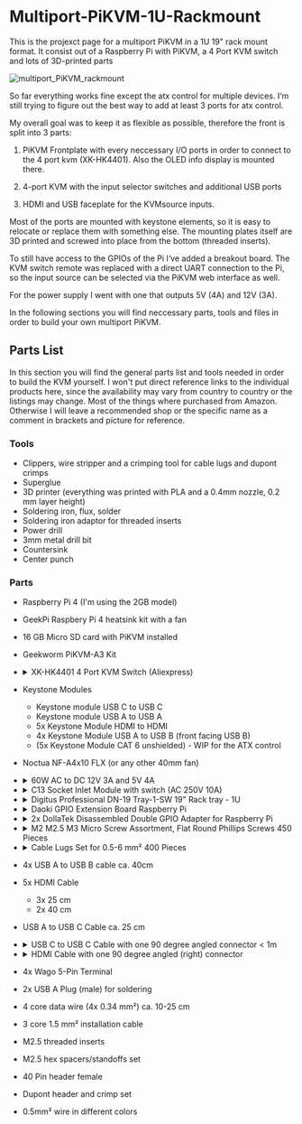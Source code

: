 # Multiport-PiKVM-1U-Rackmount

 This is the projexct page for a multiport PiKVM in a 1U 19" rack mount format.
 It consist out of a Raspberry Pi with PiKVM, a 4 Port KVM switch and lots of 3D-printed parts

 ![multiport_PiKVM_rackmount](./img/pikvm_rack.JPEG)

So far everything works fine except the atx control for multiple devices. I‘m still trying to figure out the best way to add at least 3 ports for atx control.

My overall goal was to keep it as flexible as possible, therefore the front is split into 3 parts:

1. PiKVM Frontplate with every neccessary I/O ports in order to connect to the 4 port kvm (XK-HK4401). Also the OLED info display is mounted there.

2. 4-port KVM with the input selector switches and additional USB ports

3. HDMI and USB faceplate for the KVMsource inputs.

Most of the ports are mounted with keystone elements, so it is easy to relocate or replace them with something else. The mounting plates itself are 3D printed and screwed into place from the bottom (threaded inserts).

To still have access to the GPIOs of the Pi I‘ve added a breakout board. The KVM switch remote was replaced with a direct UART connection to the Pi, so the input source can be selected via the PiKVM web interface as well.

For the power supply I went with one that outputs 5V (4A) and 12V (3A).

In the following sections you will find neccessary parts, tools and files in order to build your own multiport PiKVM.


## Parts List

In this section you will find the general parts list and tools needed in order to build the KVM yourself. I won't put direct reference links to the individual products here, since the availability may vary from country to country or the listings may change. Most of the things where purchased from Amazon. Otherwise I will leave a recommended shop or the specific name as a comment in brackets and picture for reference.

### Tools

- Clippers, wire stripper and a crimping tool for cable lugs and dupont crimps
- Superglue
- 3D printer (everything was printed with PLA and a 0.4mm nozzle, 0.2 mm layer height)
- Soldering iron, flux, solder
- Soldering iron adaptor for threaded inserts
- Power drill
- 3mm metal drill bit
- Countersink
- Center punch
  
### Parts

- Raspberry Pi 4 (I'm using the 2GB model)
- GeekPi Raspbery Pi 4 heatsink kit with a fan
- 16 GB Micro SD card with PiKVM installed
- Geekworm PiKVM-A3 Kit

- <details>
    <summary> XK-HK4401 4 Port KVM Switch (Aliexpress)</summary>

    ![4_port_kvm_switch](./img/xh-hk4401-kvm-switch.jpg)

  </details>

- Keystone Modules
  - Keystone module USB C to USB C
  - Keystone module USB A to USB A
  - 5x Keystone Module HDMI to HDMI
  - 4x Keystone Module USB A to USB B (front facing USB B)
  - (5x Keystone Module CAT 6 unshielded) - WIP for the ATX control
- Noctua NF-A4x10 FLX (or any other 40mm fan)
- <details>
    <summary>60W AC to DC 12V 3A and 5V 4A</summary>

    ![60w_psu_ac_dc_12v_5v](./img/psu_d60_12v_5v.jpg)
    </details>
- <details>
    <summary>C13 Socket Inlet Module with switch (AC 250V 10A)</summary>

    ![c13_inlet](./img/c_13_plug.jpg)
    </details>
- <details>
    <summary>Digitus Professional DN-19 Tray-1-SW 19" Rack tray - 1U</summary>

    Dimensions: 45 x 483 x 250 mm (H x W x D)

    ![digitus_rack_tray](./img/digitus_rack_tray.jpg)
    </details>
- <details>
    <summary>Daoki GPIO Extension Board Raspberry Pi</summary>

    ![gpio_extension](./img/gpio_extension.jpg)
    </details>
- <details>
    <summary> 2x DollaTek Disassembled Double GPIO Adapter for Raspberry Pi</summary>

    ![gpio_adapter](./img/gpio_adapter.jpg)
    </details>
-  <details>
    <summary>M2 M2.5 M3 Micro Screw Assortment, Flat Round Phillips Screws 450 Pieces</summary>

    ![screw_assortment](./img/screw_assortment.jpg)
    </details>
-  <details>
    <summary>Cable Lugs Set for 0.5-6 mm² 400 Pieces</summary>

    Only the sizes "Ring M4" are needed (the open ones)

    ![cable_lugs](./img/cable_lugs.jpg)
    </details>
- 4x USB A to USB B cable ca. 40cm
- 5x HDMI Cable
  - 3x 25 cm
  - 2x 40 cm
- USB A to USB C Cable ca. 25 cm
- <details>
    <summary>USB C to USB C Cable with one 90 degree angled connector < 1m</summary>

    ![usb_c_angled](./img/usb_c_angled.jpg)
    </details>
- <details>
    <summary>HDMI Cable with one 90 degree angled (right) connector</summary>

    ![hdmi_angled](./img/hdmi_angled.jpg)
    </details>
- 4x Wago 5-Pin Terminal
- 2x USB A Plug (male) for soldering
- 4 core data wire (4x 0.34 mm²) ca. 10-25 cm
- 3 core 1.5 mm² installation cable
- M2.5 threaded inserts
- M2.5 hex spacers/standoffs set
- 40 Pin header female
- Dupont header and crimp set
- 0.5mm² wire in different colors
